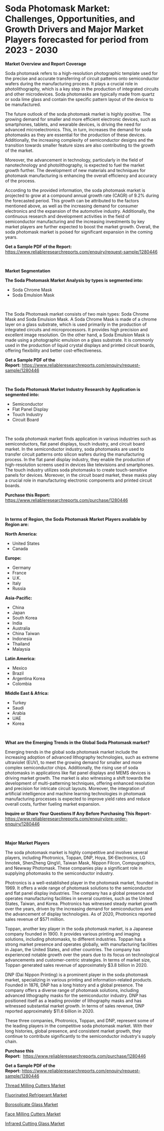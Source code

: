 <p><h1>Soda Photomask Market: Challenges, Opportunities, and Growth Drivers and Major Market Players forecasted for period from 2023 - 2030</h1></p><p><strong>Market Overview and Report Coverage</strong></p>
<p><p>Soda photomask refers to a high-resolution photographic template used for the precise and accurate transferring of circuit patterns onto semiconductor wafers during the manufacturing process. It plays a crucial role in photolithography, which is a key step in the production of integrated circuits and other microdevices. Soda photomasks are typically made from quartz or soda lime glass and contain the specific pattern layout of the device to be manufactured.</p><p>The future outlook of the soda photomask market is highly positive. The growing demand for smaller and more efficient electronic devices, such as smartphones, tablets, and wearable devices, is driving the need for advanced microelectronics. This, in turn, increases the demand for soda photomasks as they are essential for the production of these devices. Additionally, the increasing complexity of semiconductor designs and the transition towards smaller feature sizes are also contributing to the growth of the market.</p><p>Moreover, the advancement in technology, particularly in the field of nanotechnology and photolithography, is expected to fuel the market growth further. The development of new materials and techniques for photomask manufacturing is enhancing the overall efficiency and accuracy of the process.</p><p>According to the provided information, the soda photomask market is projected to grow at a compound annual growth rate (CAGR) of 9.2% during the forecasted period. This growth can be attributed to the factors mentioned above, as well as the increasing demand for consumer electronics and the expansion of the automotive industry. Additionally, the continuous research and development activities in the field of semiconductor manufacturing and the increasing investments by key market players are further expected to boost the market growth. Overall, the soda photomask market is poised for significant expansion in the coming years.</p></p>
<p><strong>Get a Sample PDF of the Report:</strong> <a href="https://www.reliableresearchreports.com/enquiry/request-sample/1280446">https://www.reliableresearchreports.com/enquiry/request-sample/1280446</a></p>
<p>&nbsp;</p>
<p><strong>Market Segmentation</strong></p>
<p><strong>The Soda Photomask Market Analysis by types is segmented into:</strong></p>
<p><ul><li>Soda Chrome Mask</li><li>Soda Emulsion Mask</li></ul></p>
<p>&nbsp;</p>
<p><p>The Soda Photomask market consists of two main types: Soda Chrome Mask and Soda Emulsion Mask. A Soda Chrome Mask is made of a chrome layer on a glass substrate, which is used primarily in the production of integrated circuits and microprocessors. It provides high precision and excellent image resolution. On the other hand, a Soda Emulsion Mask is made using a photographic emulsion on a glass substrate. It is commonly used in the production of liquid crystal displays and printed circuit boards, offering flexibility and better cost-effectiveness.</p></p>
<p><strong>Get a Sample PDF of the Report:</strong>&nbsp;<a href="https://www.reliableresearchreports.com/enquiry/request-sample/1280446">https://www.reliableresearchreports.com/enquiry/request-sample/1280446</a></p>
<p>&nbsp;</p>
<p><strong>The Soda Photomask Market Industry Research by Application is segmented into:</strong></p>
<p><ul><li>Semiconductor</li><li>Flat Panel Display</li><li>Touch Industry</li><li>Circuit Board</li></ul></p>
<p>&nbsp;</p>
<p><p>The soda photomask market finds application in various industries such as semiconductors, flat panel displays, touch industry, and circuit board market. In the semiconductor industry, soda photomasks are used to transfer circuit patterns onto silicon wafers during the manufacturing process. In the flat panel display industry, they enable the production of high-resolution screens used in devices like televisions and smartphones. The touch industry utilizes soda photomasks to create touch-sensitive panels for devices. Moreover, in the circuit board market, these masks play a crucial role in manufacturing electronic components and printed circuit boards.</p></p>
<p><strong>Purchase this Report:</strong>&nbsp; <a href="https://www.reliableresearchreports.com/purchase/1280446">https://www.reliableresearchreports.com/purchase/1280446</a></p>
<p>&nbsp;</p>
<p><strong>In terms of Region, the Soda Photomask Market Players available by Region are:</strong></p>
<p>
    <p> <strong> North America: </strong>
        <ul>
            <li>United States</li>
            <li>Canada</li>
        </ul>
        </p> 
    <p> <strong> Europe: </strong>
        <ul>
            <li>Germany</li>
            <li>France</li>
            <li>U.K.</li>
            <li>Italy</li>
            <li>Russia</li>
        </ul>
        </p> 
    <p> <strong> Asia-Pacific: </strong>
        <ul>
            <li>China</li>
            <li>Japan</li>
            <li>South Korea</li>
            <li>India</li>
            <li>Australia</li>
            <li>China Taiwan</li>
            <li>Indonesia</li>
            <li>Thailand</li>
            <li>Malaysia</li>
        </ul>
        </p> 
    <p> <strong> Latin America: </strong>
        <ul>
            <li>Mexico</li>
            <li>Brazil</li>
            <li>Argentina Korea</li>
            <li>Colombia</li>
        </ul>
        </p> 
    <p> <strong> Middle East & Africa: </strong>
        <ul>
            <li>Turkey</li>
            <li>Saudi</li>
            <li>Arabia</li>
            <li>UAE</li>
            <li>Korea</li>
        </ul>
    </p>
    </p>
<p>&nbsp;</p>
<p><strong>What are the Emerging Trends in the Global Soda Photomask market?</strong></p>
<p><p>Emerging trends in the global soda photomask market include the increasing adoption of advanced lithography technologies, such as extreme ultraviolet (EUV), to meet the growing demand for smaller and more complex semiconductor chips. Additionally, the rising use of soda photomasks in applications like flat panel displays and MEMS devices is driving market growth. The market is also witnessing a shift towards the development of multi-patterning techniques, offering enhanced resolution and precision for intricate circuit layouts. Moreover, the integration of artificial intelligence and machine learning technologies in photomask manufacturing processes is expected to improve yield rates and reduce overall costs, further fueling market expansion.</p></p>
<p><strong>Inquire or Share Your Questions If Any Before Purchasing This Report</strong>- <a href="https://www.reliableresearchreports.com/enquiry/pre-order-enquiry/1280446">https://www.reliableresearchreports.com/enquiry/pre-order-enquiry/1280446</a></p>
<p>&nbsp;</p>
<p><strong>Major Market Players</strong></p>
<p><p>The soda photomask market is highly competitive and involves several players, including Photronics, Toppan, DNP, Hoya, SK-Electronics, LG Innotek, ShenZheng QingVi, Taiwan Mask, Nippon Filcon, Compugraphics, and Newway Photomask. These companies play a significant role in supplying photomasks to the semiconductor industry.</p><p>Photronics is a well-established player in the photomask market, founded in 1969. It offers a wide range of photomask solutions to the semiconductor and flat panel display industries. The company has a global presence and operates manufacturing facilities in several countries, such as the United States, Taiwan, and Korea. Photronics has witnessed steady market growth over the years, driven by the increasing demand for semiconductors and the advancement of display technologies. As of 2020, Photronics reported sales revenue of $571 million.</p><p>Toppan, another key player in the soda photomask market, is a Japanese company founded in 1900. It provides various printing and imaging solutions, including photomasks, to different industries. Toppan has a strong market presence and operates globally, with manufacturing facilities in Japan, the United States, and other countries. The company has experienced notable growth over the years due to its focus on technological advancements and customer-centric strategies. In terms of market size, Toppan generated sales revenue of approximately $3.8 billion in 2020.</p><p>DNP (Dai Nippon Printing) is a prominent player in the soda photomask market, specializing in various printing and information-related products. Founded in 1876, DNP has a long history and a global presence. The company offers a diverse range of photomask solutions, including advanced lithography masks for the semiconductor industry. DNP has positioned itself as a leading provider of lithography masks and has witnessed substantial market growth. In terms of sales revenue, DNP reported approximately $11.6 billion in 2020.</p><p>These three companies, Photronics, Toppan, and DNP, represent some of the leading players in the competitive soda photomask market. With their long histories, global presence, and consistent market growth, they continue to contribute significantly to the semiconductor industry's supply chain.</p></p>
<p><strong>Purchase this Report:</strong>&nbsp;&nbsp;<a href="https://www.reliableresearchreports.com/purchase/1280446">https://www.reliableresearchreports.com/purchase/1280446</a></p>
<p></p>
<p><strong>Get a Sample PDF of the Report:</strong>&nbsp;<a href="https://www.reliableresearchreports.com/enquiry/request-sample/1280446">https://www.reliableresearchreports.com/enquiry/request-sample/1280446</a></p>
<p><p><a href="https://medium.com/@russpollich/thread-milling-cutters-market-size-growth-forecast-2023-2030-b3301f754203">Thread Milling Cutters Market</a></p><p><a href="https://www.linkedin.com/pulse/decoding-fluorinated-refrigerant-market-deep-dive-latest-trends/">Fluorinated Refrigerant Market</a></p><p><a href="https://www.linkedin.com/pulse/borosolicate-glass-market-size-growth-forecast-from-2023/">Borosolicate Glass Market</a></p><p><a href="https://medium.com/@siennaferry2023/face-milling-cutters-market-size-growth-forecast-2023-2030-2ab71d50e79a">Face Milling Cutters Market</a></p><p><a href="https://www.linkedin.com/pulse/decoding-infrared-cutting-glass-market-deep-dive-latest/">Infrared Cutting Glass Market</a></p></p>